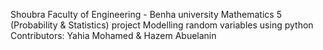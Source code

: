 Shoubra Faculty of Engineering - Benha university
Mathematics 5 (Probability & Statistics) project
Modelling random variables using python
Contributors: Yahia Mohamed & Hazem Abuelanin